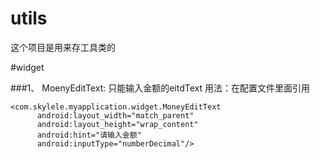 # utils
这个项目是用来存工具类的


#widget

###1、 MoenyEditText: 只能输入金额的eitdText
  用法：在配置文件里面引用


  	<com.skylele.myapplication.widget.MoneyEditText
          android:layout_width="match_parent"
          android:layout_height="wrap_content"
          android:hint="请输入金额"
          android:inputType="numberDecimal"/>
	
